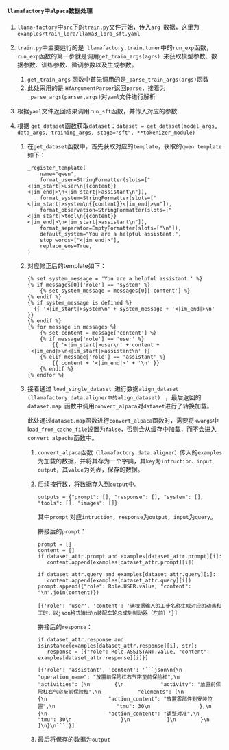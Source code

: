 #### `llamafactory`中`alpaca`数据处理

1. `llama-factory`中`src`下的`train.py`文件开始，传入`arg `数据，这里为`examples/train_lora/llama3_lora_sft.yaml`

2. `train.py`中主要运行的是` llamafactory.train.tuner`中的`run_exp`函数，`run_exp`函数的第一步就是调用`get_train_args(agrs) `来获取模型参数、数据参数、训练参数、微调参数以及生成参数。

   1. `get_train_args` 函数中首先调用的是` _parse_train_args(args) `函数
   2. 此处采用的是 `HfArgumentParser`返回`parse`，接着为`_parse_args(parser,args)`对`yaml`文件进行解析

3. 根据`yaml`文件返回结果调用`run_sft`函数，并传入对应的参数

4. 根据 `get_dataset`函数获取`dataset`：`dataset = get_dataset(model_args, data_args, training_args, stage="sft", **tokenizer_module)`  

   1. 在`get_dataset`函数中，首先获取对应的`template`，获取的`qwen template`如下：

      ```
      _register_template(
          name="qwen",
          format_user=StringFormatter(slots=["<|im_start|>user\n{{content}}<|im_end|>\n<|im_start|>assistant\n"]),
          format_system=StringFormatter(slots=["<|im_start|>system\n{{content}}<|im_end|>\n"]),
          format_observation=StringFormatter(slots=["<|im_start|>tool\n{{content}}<|im_end|>\n<|im_start|>assistant\n"]),
          format_separator=EmptyFormatter(slots=["\n"]),
          default_system="You are a helpful assistant.",
          stop_words=["<|im_end|>"],
          replace_eos=True,
      )
      ```

   2. 对应修正后的template如下：

      ```
      {% set system_message = 'You are a helpful assistant.' %}
      {% if messages[0]['role'] == 'system' %}
          {% set system_message = messages[0]['content'] %}
      {% endif %}
      {% if system_message is defined %}
      	{{ '<|im_start|>system\n' + system_message + '<|im_end|>\n' }}
      {% endif %}
      {% for message in messages %}
          {% set content = message['content'] %}
          {% if message['role'] == 'user' %}
              {{ '<|im_start|>user\n' + content + '<|im_end|>\n<|im_start|>assistant\n' }}
          {% elif message['role'] == 'assistant' %}
              {{ content + '<|im_end|>' + '\n' }}
          {% endif %}
      {% endfor %}
      ```

      

   3. 接着通过 `load_single_dataset `进行数据`align_dataset` `(llamafactory.data.aligner中的align_dataset) ` ，最后返回的`dataset.map `函数中调用`convert_alpaca`对`dataset`进行了转换加载。

      ​			此处通过`dataset.map`函数进行`convert_alpaca`函数时，需要将`kwargs`中l`oad_from_cache_file`设置为`false`，否则会从缓存中加载，而不会进入`convert_alpacha`函数中。

      1. `convert_alpaca`函数`（llamafactory.data.aligner）`传入的`examples`为加载的数据，并将其存为一个字典，其`key`为`intruction、input、output`，其`value`为列表，保存的数据。

      2. 后续按行数，将数据存入到`output`中。

         ```
         outputs = {"prompt": [], "response": [], "system": [], "tools": [], "images": []}
         ```

         其中`prompt` 对应`intruction`，`response`为`output`，`input`为`query`。

         拼接后的`prompt`：

         ```
         prompt = []
         content = []
         if dataset_attr.prompt and examples[dataset_attr.prompt][i]:
         	content.append(examples[dataset_attr.prompt][i])
         
         if dataset_attr.query and examples[dataset_attr.query][i]:
         	content.append(examples[dataset_attr.query][i])
         prompt.append({"role": Role.USER.value, "content": "\n".join(content)})
         
         [{'role': 'user', 'content': '请根据输入的工步名称生成对应的动素和工时，以json格式输出\n装配车轮总成到制动器（左前）'}]
         ```

         拼接后的`response`：

         ```
         if dataset_attr.response and isinstance(examples[dataset_attr.response][i], str): 
         	response = [{"role": Role.ASSISTANT.value, "content": examples[dataset_attr.response][i]}]
         
         [{'role': 'assistant', 'content': '```json\n{\n    "operation_name": "放置前保险杠右气帘至前保险杠",\n    "activities": [\n        {\n            "activity": "放置前保险杠右气帘至前保险杠",\n            "elements": [\n                {\n                    "action_content": "放置零部件到安装位置",\n                    "tmu": 30\n                },\n                {\n                    "action_content": "调整对准",\n                    "tmu": 30\n                }\n            ]\n        }\n    ]\n}\n```'}]
         ```

         

      3. 最后将保存的数据为`output`

